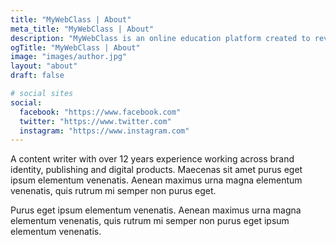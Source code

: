 ```yaml
---
title: "MyWebClass | About"
meta_title: "MyWebClass | About"
description: "MyWebClass is an online education platform created to revolutionize the way people learn. Our mission is to provide accessible and affordable education to anyone, anywhere, anytime. MyWebClass was founded in 2022 by Keith Williams, who is passionate about education and technology. Our team of experts includes experienced educators and developers who work together to create engaging and effective courses in various subjects. Join us and start your learning journey today!"
ogTitle: "MyWebClass | About"
image: "images/author.jpg"
layout: "about"
draft: false

# social sites
social:
  facebook: "https://www.facebook.com"
  twitter: "https://www.twitter.com"
  instagram: "https://www.instagram.com"
---
```


A content writer with over 12 years experience working across brand identity, publishing and digital products. Maecenas sit amet purus eget ipsum elementum venenatis. Aenean maximus urna magna elementum venenatis, quis rutrum mi semper non purus eget.

Purus eget ipsum elementum venenatis. Aenean maximus urna magna elementum venenatis, quis rutrum mi semper non purus eget ipsum elementum venenatis.
